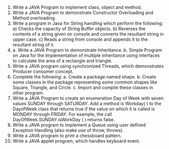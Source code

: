 1. Write a JAVA Program to implement class, object and method. 
2. Write a JAVA Program to demonstrate Constructor Overloading and Method overloading 
3. Write a program in Java for String handling which perform the following: 
   a) Checks the capacity of String Buffer objects. 
   b) Reverses the contents of a string given on console and converts the resultant string in upper case. 
   c) Reads a string from console and appends it to the resultant string of ii. 
4. a. Write a JAVA Program to demonstrate Inheritance. 
   b. Simple Program on Java for the implementation of multiple inheritance using interfaces to calculate the area of a rectangle and
    triangle. 
5. Write a JAVA program using synchronized Threads, which demonstrates Producer consumer concept. 
6. Complete the following: 
   a. Create a package named shape. 
   b. Create some classes in the package representing some common shapes like Square, Triangle, and Circle. 
   c. Import and compile these classes in other program. 
7. Write a JAVA Program to create an enumeration Day of Week with seven values SUNDAY through SATURDAY. Add a method is Workday( ) to the    DayofWeek class that returns true if the value on which it is called is MONDAY through FRIDAY. For example, the call                      DayOfWeek.SUNDAY.isWorkDay ( ) returns false. 
8. Write a JAVA program to implement a Queue using user defined Exception Handling (also make use of throw, throws). 
9. Write a JAVA program to print a chessboard pattern. 
10. Write a JAVA applet program, which handles keyboard event.
